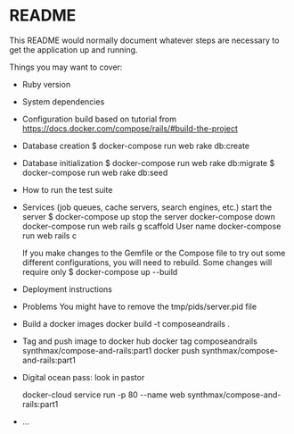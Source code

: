 # README

This README would normally document whatever steps are necessary to get the
application up and running.

Things you may want to cover:

* Ruby version

* System dependencies

* Configuration
  build based on tutorial from https://docs.docker.com/compose/rails/#build-the-project

* Database creation
  $ docker-compose run web rake db:create

* Database initialization
  $ docker-compose run web rake db:migrate
  $ docker-compose run web rake db:seed

* How to run the test suite

* Services (job queues, cache servers, search engines, etc.)
  start the server
  $ docker-compose up
  stop the server
  docker-compose down
  docker-compose run web rails g scaffold User name
  docker-compose run web rails c

  If you make changes to the Gemfile or the Compose file to try out some different configurations, you will need to rebuild. Some changes will require only
  $ docker-compose up --build

* Deployment instructions

* Problems
  You might have to remove the tmp/pids/server.pid file

* Build a docker images
  docker build -t composeandrails .

* Tag and push image to docker hub
  docker tag composeandrails synthmax/compose-and-rails:part1
  docker push synthmax/compose-and-rails:part1

* Digital ocean pass:
  look in pastor

  docker-cloud service run -p 80 --name web synthmax/compose-and-rails:part1

* ...
